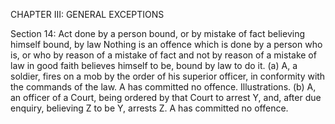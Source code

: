 CHAPTER III: GENERAL EXCEPTIONS

Section 14: Act done by a person bound, or by mistake of fact believing himself bound, by law
Nothing is an offence which is done by a person who is, or who by reason of a mistake of fact and not by reason of a mistake of law in good faith believes himself to be, bound by law to do it. (a) A, a soldier, fires on a mob by the order of his superior officer, in conformity with the commands of the law. A has committed no offence.
Illustrations.
(b) A, an officer of a Court, being ordered by that Court to arrest Y, and, after due enquiry, believing Z to be Y, arrests Z. A has committed no offence.
